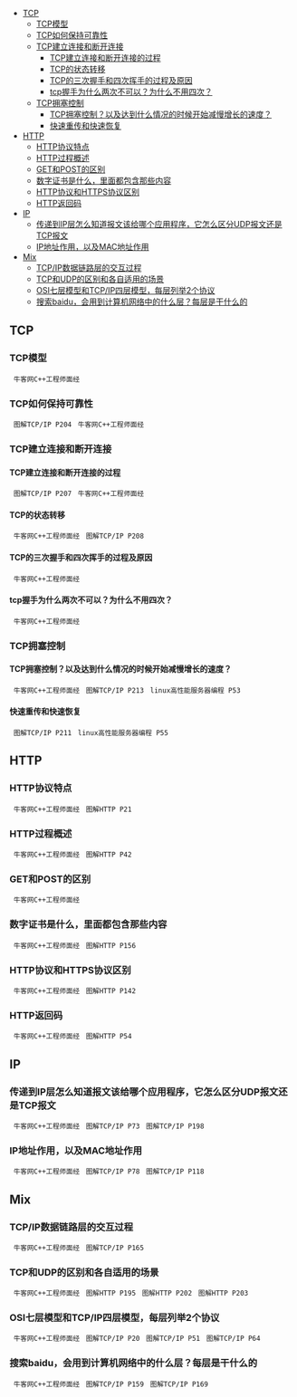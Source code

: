 <!-- vim-markdown-toc GFM -->

* [TCP](#tcp)
    * [TCP模型](#tcp模型)
    * [TCP如何保持可靠性](#tcp如何保持可靠性)
    * [TCP建立连接和断开连接](#tcp建立连接和断开连接)
        * [TCP建立连接和断开连接的过程](#tcp建立连接和断开连接的过程)
        * [TCP的状态转移](#tcp的状态转移)
        * [TCP的三次握手和四次挥手的过程及原因](#tcp的三次握手和四次挥手的过程及原因)
        * [tcp握手为什么两次不可以？为什么不用四次？](#tcp握手为什么两次不可以为什么不用四次)
    * [TCP拥塞控制](#tcp拥塞控制)
        * [TCP拥塞控制？以及达到什么情况的时候开始减慢增长的速度？](#tcp拥塞控制以及达到什么情况的时候开始减慢增长的速度)
        * [快速重传和快速恢复](#快速重传和快速恢复)
* [HTTP](#http)
    * [HTTP协议特点](#http协议特点)
    * [HTTP过程概述](#http过程概述)
    * [GET和POST的区别](#get和post的区别)
    * [数字证书是什么，里面都包含那些内容](#数字证书是什么里面都包含那些内容)
    * [HTTP协议和HTTPS协议区别](#http协议和https协议区别)
    * [HTTP返回码](#http返回码)
* [IP](#ip)
    * [传递到IP层怎么知道报文该给哪个应用程序，它怎么区分UDP报文还是TCP报文](#传递到ip层怎么知道报文该给哪个应用程序它怎么区分udp报文还是tcp报文)
    * [IP地址作用，以及MAC地址作用](#ip地址作用以及mac地址作用)
* [Mix](#mix)
    * [TCP/IP数据链路层的交互过程](#tcpip数据链路层的交互过程)
    * [TCP和UDP的区别和各自适用的场景](#tcp和udp的区别和各自适用的场景)
    * [OSI七层模型和TCP/IP四层模型，每层列举2个协议](#osi七层模型和tcpip四层模型每层列举2个协议)
    * [搜索baidu，会用到计算机网络中的什么层？每层是干什么的](#搜索baidu会用到计算机网络中的什么层每层是干什么的)

<!-- vim-markdown-toc -->
## TCP

### TCP模型
` 牛客网C++工程师面经` 

### TCP如何保持可靠性 
` 图解TCP/IP P204` 
` 牛客网C++工程师面经` 

### TCP建立连接和断开连接

#### TCP建立连接和断开连接的过程
` 图解TCP/IP P207` 
` 牛客网C++工程师面经` 

#### TCP的状态转移
` 牛客网C++工程师面经` 
` 图解TCP/IP P208` 

#### TCP的三次握手和四次挥手的过程及原因
` 牛客网C++工程师面经` 


#### tcp握手为什么两次不可以？为什么不用四次？
` 牛客网C++工程师面经` 

### TCP拥塞控制

#### TCP拥塞控制？以及达到什么情况的时候开始减慢增长的速度？
` 牛客网C++工程师面经` 
` 图解TCP/IP P213` 
` linux高性能服务器编程 P53` 


#### 快速重传和快速恢复
` 图解TCP/IP P211` 
` linux高性能服务器编程 P55` 




## HTTP

### HTTP协议特点
` 牛客网C++工程师面经` 
` 图解HTTP P21` 

### HTTP过程概述
` 牛客网C++工程师面经` 
` 图解HTTP P42` 

### GET和POST的区别
` 牛客网C++工程师面经` 

### 数字证书是什么，里面都包含那些内容
` 牛客网C++工程师面经` 
` 图解HTTP P156` 

### HTTP协议和HTTPS协议区别
` 牛客网C++工程师面经`
` 图解HTTP P142` 

### HTTP返回码
` 牛客网C++工程师面经` 
` 图解HTTP P54` 

## IP

### 传递到IP层怎么知道报文该给哪个应用程序，它怎么区分UDP报文还是TCP报文
` 牛客网C++工程师面经` 
` 图解TCP/IP P73` 
` 图解TCP/IP P198` 


### IP地址作用，以及MAC地址作用
` 牛客网C++工程师面经` 
` 图解TCP/IP P78` 
` 图解TCP/IP P118` 


## Mix

### TCP/IP数据链路层的交互过程
` 牛客网C++工程师面经` 
` 图解TCP/IP P165` 

###  TCP和UDP的区别和各自适用的场景
` 牛客网C++工程师面经` 
` 图解HTTP P195` 
` 图解HTTP P202` 
` 图解HTTP P203` 

### OSI七层模型和TCP/IP四层模型，每层列举2个协议
` 牛客网C++工程师面经` 
` 图解TCP/IP P20` 
` 图解TCP/IP P51` 
` 图解TCP/IP P64` 

### 搜索baidu，会用到计算机网络中的什么层？每层是干什么的
` 牛客网C++工程师面经` 
` 图解TCP/IP P159` 
` 图解TCP/IP P169` 





